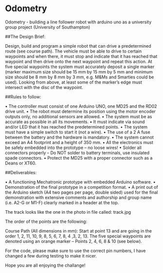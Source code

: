 # Odometry
Odometry -  building a line follower robot with arduino uno as a university group project (University of Southampton)


##The Design Brief:

Design, build and program a simple robot that can drive a predetermined route (see course path).
The vehicle must be able to drive to certain waypoints and when there, it must stop and indicate
that it has reached that waypoint and then drive onto the next waypoint and repeat this action.
At five special waypoints the system must accurately deposit a single marker (marker
maximum size should be 15 mm by 15 mm by 5 mm and minimum size should be 8 mm by 8 mm by
3 mm, e.g. M&Ms and Smarties could be used). Looking from above, at least some of the marker’s
edge must intersect with the disc of the waypoint.

##Rules to follow:

• The controller must consist of one Arduino UNO, one MD25 and the RD02 drive unit.
• The robot must determine its position using the motor encoder outputs only, no
  additional sensors are allowed.
• The system must be as accurate as possible in all its movements.
• It must indicate via sound and/or LED that it has reached the predetermined points.
• The system must have a simple switch to start it (not a wire).
• The use of a 2 A fuse between the battery and the hardware is mandatory.
• The system cannot exceed an A4 footprint and a height of 350 mm.
• All the electronics must be safely embedded into the prototype – no loose wires!
• Solder all connectors properly – Do NOT solder to battery terminals, use insulated
  spade connectors.
• Protect the MD25 with a proper connector such as a Deans or XT60.


##Deliverables:

• A functioning Mechatronic prototype with embedded Arduino software.
• Demonstration of the final prototype in a competition format.
• A print out of the Arduino sketch (A4 two pages per page, double sided) used for
  the final demonstration with extensive comments and authorship and group name
(i.e. A2-G or M1-F) clearly marked in a header at the top.

The track looks like the one in the photo in file called: track.jpg

The order of the points are the following:

Course Path (All dimensions in mm):
Start at point 13 and are going in the order 1, 2, 11, 10, 9, 8, 5, 6, 7, 8, 4 ,3, 2,
13. The five special waypoints are denoted using an orange marker – Points 2, 4, 6, 8 &
10 (see below).

For the code, please make sure to use the correct pin numbers, I have changed a few during testing to make it nicer.

Hope you are all enjoying the challange!
